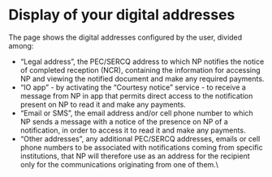 # Display of your digital addresses

The page shows the digital addresses configured by the user, divided among:

* “Legal address”, the PEC/SERCQ address to which NP notifies the notice of completed reception (NCR), containing the information for accessing NP and viewing the notified document and make any required payments.
* “IO app” - by activating the “Courtesy notice” service - to receive a message from NP in app that permits direct access to the notification present on NP to read it and make any payments.
* “Email or SMS”, the email address and/or cell phone number to which NP sends a message with a notice of the presence on NP of a notification, in order to access it to read it and make any payments.
* “Other addresses”, any additional PEC/SERCQ addresses, emails or cell phone numbers to be associated with notifications coming from specific institutions, that NP will therefore use as an address for the recipient only for the communications originating from one of them.\\

<figure><img src="../../../../.gitbook/assets/image (37).png" alt=""><figcaption></figcaption></figure>

